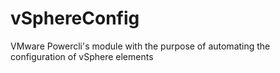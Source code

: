 # vSphereConfig
VMware Powercli's module with the purpose of automating the configuration of vSphere elements
